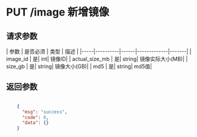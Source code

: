 # PUT /image 新增镜像

## 请求参数
| 参数 | 是否必须 | 类型 | 描述 | 
|-----|----------|------|-------------|-------|
| image_id   | 是| int| 镜像ID|
| actual_size_mb  | 是| string| 镜像实际大小(MB)|
| size_gb   | 是| string| 镜像大小(GB)|
| md5   | 是| string| md5值|



## 返回参数
```json

	{
	  "msg": "success",
	  "code": 0,
	  "data": {}
    }
